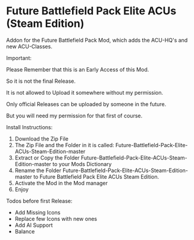 # Future Battlefield Pack Elite ACUs (Steam Edition)
Addon for the Future Battlefield Pack Mod, which adds the ACU-HQ's and new ACU-Classes.


Important:

Please Remember that this is an Early Access of this Mod.

So it is not the final Release. 

It is not allowed to Upload it somewhere without my permission.

Only official Releases can be uploaded by someone in the future. 

But you will need my permission for that first of course. 

Install Instructions:
1) Download the Zip File
2) The Zip File and the Folder in it is called: Future-Battlefield-Pack-Elite-ACUs-Steam-Edition-master
3) Extract or Copy the Folder Future-Battlefield-Pack-Elite-ACUs-Steam-Edition-master to your Mods Dictionary 
4) Rename the Folder Future-Battlefield-Pack-Elite-ACUs-Steam-Edition-master to Future Battlefield Pack Elite ACUs Steam Edition. 
5) Activate the Mod in the Mod manager 
6) Enjoy 

Todos before first Release: 
- Add Missing Icons
- Replace few Icons with new ones
- Add AI Support
- Balance 


